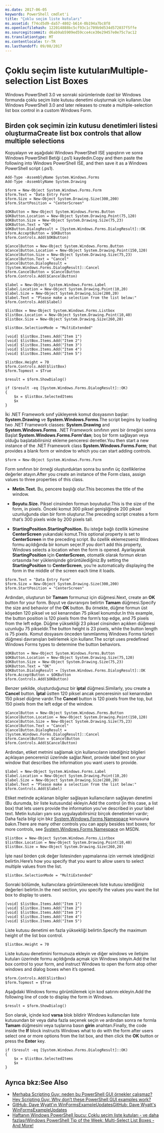 ```yaml
---
ms.date: 2017-06-05
keywords: PowerShell cmdlet'i
title: "Çoklu seçim liste kutuları"
ms.assetid: f74cd5d9-da57-4802-b614-0b194a7bc8f8
ms.openlocfilehash: 122014888bc5cf93c1c709b9d534d572037f5ffe
ms.sourcegitcommit: d6ab9ab5909ed59cce4ce30e29457e0e75c7ac12
ms.translationtype: MT
ms.contentlocale: tr-TR
ms.lasthandoff: 09/08/2017
---
```

# <a name="multiple-selection-list-boxes"></a><span data-ttu-id="37f34-103">Çoklu seçim liste kutuları</span><span class="sxs-lookup"><span data-stu-id="37f34-103">Multiple-selection List Boxes</span></span>
<span data-ttu-id="37f34-104">Windows PowerShell 3.0 ve sonraki sürümlerinde özel bir Windows formunda çoklu seçim liste kutusu denetimi oluşturmak için kullanın.</span><span class="sxs-lookup"><span data-stu-id="37f34-104">Use Windows PowerShell 3.0 and later releases to create a multiple-selection list box control in a custom Windows Form.</span></span>

## <a name="create-list-box-controls-that-allow-multiple-selections"></a><span data-ttu-id="37f34-105">Birden çok seçimin izin kutusu denetimleri listesi oluşturma</span><span class="sxs-lookup"><span data-stu-id="37f34-105">Create list box controls that allow multiple selections</span></span>
<span data-ttu-id="37f34-106">Kopyalayın ve aşağıdaki Windows PowerShell ISE yapıştırın ve sonra Windows PowerShell Betiği (.ps1) kaydedin.</span><span class="sxs-lookup"><span data-stu-id="37f34-106">Copy and then paste the following into Windows PowerShell ISE, and then save it as a Windows PowerShell script (.ps1).</span></span>

```
Add-Type -AssemblyName System.Windows.Forms
Add-Type -AssemblyName System.Drawing

$form = New-Object System.Windows.Forms.Form 
$form.Text = "Data Entry Form"
$form.Size = New-Object System.Drawing.Size(300,200) 
$form.StartPosition = "CenterScreen"

$OKButton = New-Object System.Windows.Forms.Button
$OKButton.Location = New-Object System.Drawing.Point(75,120)
$OKButton.Size = New-Object System.Drawing.Size(75,23)
$OKButton.Text = "OK"
$OKButton.DialogResult = [System.Windows.Forms.DialogResult]::OK
$form.AcceptButton = $OKButton
$form.Controls.Add($OKButton)

$CancelButton = New-Object System.Windows.Forms.Button
$CancelButton.Location = New-Object System.Drawing.Point(150,120)
$CancelButton.Size = New-Object System.Drawing.Size(75,23)
$CancelButton.Text = "Cancel"
$CancelButton.DialogResult = [System.Windows.Forms.DialogResult]::Cancel
$form.CancelButton = $CancelButton
$form.Controls.Add($CancelButton)

$label = New-Object System.Windows.Forms.Label
$label.Location = New-Object System.Drawing.Point(10,20) 
$label.Size = New-Object System.Drawing.Size(280,20) 
$label.Text = "Please make a selection from the list below:"
$form.Controls.Add($label) 

$listBox = New-Object System.Windows.Forms.Listbox 
$listBox.Location = New-Object System.Drawing.Point(10,40) 
$listBox.Size = New-Object System.Drawing.Size(260,20) 

$listBox.SelectionMode = "MultiExtended"

[void] $listBox.Items.Add("Item 1")
[void] $listBox.Items.Add("Item 2")
[void] $listBox.Items.Add("Item 3")
[void] $listBox.Items.Add("Item 4")
[void] $listBox.Items.Add("Item 5")

$listBox.Height = 70
$form.Controls.Add($listBox) 
$form.Topmost = $True

$result = $form.ShowDialog()

if ($result -eq [System.Windows.Forms.DialogResult]::OK)
{
    $x = $listBox.SelectedItems
    $x
}
```

<span data-ttu-id="37f34-107">İki .NET Framework sınıf yükleyerek komut dosyasının başlar: **System.Drawing** ve **System.Windows.Forms**.</span><span class="sxs-lookup"><span data-stu-id="37f34-107">The script begins by loading two .NET Framework classes: **System.Drawing** and **System.Windows.Forms**.</span></span> <span data-ttu-id="37f34-108">.NET Framework sınıfının yeni bir örneğini sonra Başlat **System.Windows.Forms.Form'dan**; boş bir form sağlayan veya olduğu başlatabilirsiniz ekleme penceresi denetler.</span><span class="sxs-lookup"><span data-stu-id="37f34-108">You then start a new instance of the .NET Framework class **System.Windows.Forms.Form**; that provides a blank form or window to which you can start adding controls.</span></span>

```
$form = New-Object System.Windows.Forms.Form
```

<span data-ttu-id="37f34-109">Form sınıfının bir örneği oluşturduktan sonra bu sınıfın üç özelliklerine değerler atayın.</span><span class="sxs-lookup"><span data-stu-id="37f34-109">After you create an instance of the Form class, assign values to three properties of this class.</span></span>

- <span data-ttu-id="37f34-110">**Metin.**</span><span class="sxs-lookup"><span data-stu-id="37f34-110">**Text.**</span></span> <span data-ttu-id="37f34-111">Bu, pencere başlığı olur.</span><span class="sxs-lookup"><span data-stu-id="37f34-111">This becomes the title of the window.</span></span>

- <span data-ttu-id="37f34-112">**Boyutu.**</span><span class="sxs-lookup"><span data-stu-id="37f34-112">**Size.**</span></span> <span data-ttu-id="37f34-113">Piksel cinsinden formun boyutudur.</span><span class="sxs-lookup"><span data-stu-id="37f34-113">This is the size of the form, in pixels.</span></span> <span data-ttu-id="37f34-114">Önceki komut 300 piksel genişliğinde 200 piksel uzunluğunda olan bir form oluşturur.</span><span class="sxs-lookup"><span data-stu-id="37f34-114">The preceding script creates a form that’s 300 pixels wide by 200 pixels tall.</span></span>

- <span data-ttu-id="37f34-115">**StartingPosition.**</span><span class="sxs-lookup"><span data-stu-id="37f34-115">**StartingPosition.**</span></span> <span data-ttu-id="37f34-116">Bu isteğe bağlı özellik kümesine **CenterScreen** yukarıdaki komut.</span><span class="sxs-lookup"><span data-stu-id="37f34-116">This optional property is set to **CenterScreen** in the preceding script.</span></span> <span data-ttu-id="37f34-117">Bu özellik eklemezseniz Windows formu açıldığında bir konum seçer.</span><span class="sxs-lookup"><span data-stu-id="37f34-117">If you don’t add this property, Windows selects a location when the form is opened.</span></span> <span data-ttu-id="37f34-118">Ayarlayarak **StartingPosition** için **CenterScreen**, otomatik olarak formun ekran ortasında her yüklenişinde görüntülediğiniz.</span><span class="sxs-lookup"><span data-stu-id="37f34-118">By setting the **StartingPosition** to **CenterScreen**, you’re automatically displaying the form in the middle of the screen each time it loads.</span></span>

```
$form.Text = "Data Entry Form"
$form.Size = New-Object System.Drawing.Size(300,200) 
$form.StartPosition = "CenterScreen"
```

<span data-ttu-id="37f34-119">Ardından, oluşturun bir **Tamam** formunuz için düğmesi.</span><span class="sxs-lookup"><span data-stu-id="37f34-119">Next, create an **OK** button for your form.</span></span> <span data-ttu-id="37f34-120">Boyut ve davranışını belirtin **Tamam** düğmesi.</span><span class="sxs-lookup"><span data-stu-id="37f34-120">Specify the size and behavior of the **OK** button.</span></span> <span data-ttu-id="37f34-121">Bu örnekte, düğme formun üst köşeden 120 piksel ve sol kenarından 75 piksel konumdur.</span><span class="sxs-lookup"><span data-stu-id="37f34-121">In this example, the button position is 120 pixels from the form’s top edge, and 75 pixels from the left edge.</span></span> <span data-ttu-id="37f34-122">Düğme yüksekliği 23 piksel cinsinden açıkken düğmesi uzunluğu 75 pikseldir.</span><span class="sxs-lookup"><span data-stu-id="37f34-122">The button height is 23 pixels, while the button length is 75 pixels.</span></span> <span data-ttu-id="37f34-123">Komut dosyasını önceden tanımlanmış Windows Forms türleri düğmesi davranışları belirlemek için kullanır.</span><span class="sxs-lookup"><span data-stu-id="37f34-123">The script uses predefined Windows Forms types to determine the button behaviors.</span></span>

```
$OKButton = New-Object System.Windows.Forms.Button
$OKButton.Location = New-Object System.Drawing.Size(75,120)
$OKButton.Size = New-Object System.Drawing.Size(75,23)
$OKButton.Text = "OK"
$OKButton.DialogResult = [System.Windows.Forms.DialogResult]::OK
$form.AcceptButton = $OKButton
$form.Controls.Add($OKButton)
```

<span data-ttu-id="37f34-124">Benzer şekilde, oluşturduğunuz bir **iptal** düğmesi.</span><span class="sxs-lookup"><span data-stu-id="37f34-124">Similarly, you create a **Cancel** button.</span></span> <span data-ttu-id="37f34-125">**İptal** üstten 120 piksel ancak penceresinin sol kenarından 150 piksel düğme vardır.</span><span class="sxs-lookup"><span data-stu-id="37f34-125">The **Cancel** button is 120 pixels from the top, but 150 pixels from the left edge of the window.</span></span>

```
$CancelButton = New-Object System.Windows.Forms.Button
$CancelButton.Location = New-Object System.Drawing.Point(150,120)
$CancelButton.Size = New-Object System.Drawing.Size(75,23)
$CancelButton.Text = "Cancel"
$CancelButton.DialogResult = [System.Windows.Forms.DialogResult]::Cancel
$form.CancelButton = $CancelButton
$form.Controls.Add($CancelButton)
```

<span data-ttu-id="37f34-126">Ardından, etiket metnini sağlamak için kullanıcıların istediğiniz bilgileri açıklayan pencerenizi üzerinde sağlar.</span><span class="sxs-lookup"><span data-stu-id="37f34-126">Next, provide label text on your window that describes the information you want users to provide.</span></span>

```
$label = New-Object System.Windows.Forms.Label
$label.Location = New-Object System.Drawing.Point(10,20) 
$label.Size = New-Object System.Drawing.Size(280,20) 
$label.Text = "Please make a selection from the list below:"
$form.Controls.Add($label)
```

<span data-ttu-id="37f34-127">Etiket metinde açıklanan bilgiler sağlayan kullanıcıların sağlayan denetimi (Bu durumda, bir liste kutusunda) ekleyin.</span><span class="sxs-lookup"><span data-stu-id="37f34-127">Add the control (in this case, a list box) that lets users provide the information you’ve described in your label text.</span></span> <span data-ttu-id="37f34-128">Metin kutuları yanı sıra uygulayabilirsiniz birçok denetimleri vardır; Daha fazla bilgi için bkz [System.Windows.Forms Namespace](http://msdn.microsoft.com/library/k50ex0x9(v=vs.110).aspx) konusuna bakın.</span><span class="sxs-lookup"><span data-stu-id="37f34-128">There are many other controls you can apply besides text boxes; for more controls, see [System.Windows.Forms Namespace](http://msdn.microsoft.com/library/k50ex0x9(v=vs.110).aspx) on MSDN.</span></span>

```
$listBox = New-Object System.Windows.Forms.Listbox 
$listBox.Location = New-Object System.Drawing.Point(10,40) 
$listBox.Size = New-Object System.Drawing.Size(260,20)
```


<span data-ttu-id="37f34-129">İşte nasıl birden çok değer listesinden yapmalarına izin vermek istediğinizi belirtin.</span><span class="sxs-lookup"><span data-stu-id="37f34-129">Here’s how you specify that you want to allow users to select multiple values from the list.</span></span>

```
$listBox.SelectionMode = "MultiExtended"
```

<span data-ttu-id="37f34-130">Sonraki bölümde, kullanıcılara görüntülenecek liste kutusu istediğiniz değerleri belirtin.</span><span class="sxs-lookup"><span data-stu-id="37f34-130">In the next section, you specify the values you want the list box to display to users.</span></span>

```
[void] $listBox.Items.Add("Item 1")
[void] $listBox.Items.Add("Item 2")
[void] $listBox.Items.Add("Item 3")
[void] $listBox.Items.Add("Item 4")
[void] $listBox.Items.Add("Item 5")
```

<span data-ttu-id="37f34-131">Liste kutusu denetimi en fazla yüksekliği belirtin.</span><span class="sxs-lookup"><span data-stu-id="37f34-131">Specify the maximum height of the list box control.</span></span>

```
$listBox.Height = 70
```

<span data-ttu-id="37f34-132">Liste kutusu denetimini formunuza ekleyin ve diğer windows ve iletişim kutuları üzerinde formu açıldığında açmak için Windows isteyin.</span><span class="sxs-lookup"><span data-stu-id="37f34-132">Add the list box control to your form, and instruct Windows to open the form atop other windows and dialog boxes when it’s opened.</span></span>

```
$form.Controls.Add($listBox) 
$form.Topmost = $True
```

<span data-ttu-id="37f34-133">Aşağıdaki Windows formu görüntülemek için kod satırını ekleyin.</span><span class="sxs-lookup"><span data-stu-id="37f34-133">Add the following line of code to display the form in Windows.</span></span>

```
$result = $form.ShowDialog()
```

<span data-ttu-id="37f34-134">Son olarak, içinde kod **varsa** blok bildirir Windows kullanıcıları liste kutusundan bir veya daha fazla seçenek seçin ve ardından sonra ne formla **Tamam** düğmesini veya tuşlarına basın **girin**  anahtarı.</span><span class="sxs-lookup"><span data-stu-id="37f34-134">Finally, the code inside the **If** block instructs Windows what to do with the form after users select one or more options from the list box, and then click the **OK** button or press the **Enter** key.</span></span>

```
if ($result -eq [System.Windows.Forms.DialogResult]::OK)
{
    $x = $listBox.SelectedItems
    $x
}
```

## <a name="see-also"></a><span data-ttu-id="37f34-135">Ayrıca bkz:</span><span class="sxs-lookup"><span data-stu-id="37f34-135">See Also</span></span>
- [<span data-ttu-id="37f34-136">Merhaba Scripting Guy: neden bu PowerShell GUI örnekler çalışmaz?</span><span class="sxs-lookup"><span data-stu-id="37f34-136">Hey Scripting Guy:  Why don’t these PowerShell GUI examples work?</span></span>](http://go.microsoft.com/fwlink/?LinkId=506644)
- [<span data-ttu-id="37f34-137">GitHub: Dave Wyatt'ın WinFormsExampleUpdates</span><span class="sxs-lookup"><span data-stu-id="37f34-137">GitHub: Dave Wyatt's WinFormsExampleUpdates</span></span>](https://github.com/dlwyatt/WinFormsExampleUpdates)
- [<span data-ttu-id="37f34-138">Haftanın Windows PowerShell İpucu: Çoklu seçim liste kutuları - ve daha fazlası!</span><span class="sxs-lookup"><span data-stu-id="37f34-138">Windows PowerShell Tip of the Week:  Multi-Select List Boxes - And More!</span></span>](http://technet.microsoft.com/library/ff730950.aspx)

